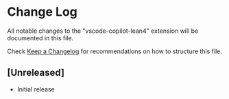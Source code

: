 # Change Log

All notable changes to the "vscode-copilot-lean4" extension will be documented in this file.

Check [Keep a Changelog](http://keepachangelog.com/) for recommendations on how to structure this file.

## [Unreleased]

- Initial release